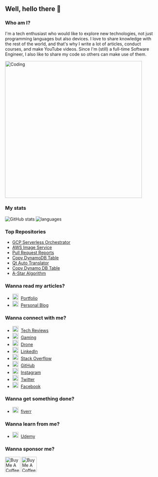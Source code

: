 ## Well, hello there 👋

### Who am I?

I'm a tech enthusiast who would like to explore new technologies, not just programming languages but also devices.
I love to share knowledge with the rest of the world, and that's why I write a lot of articles, conduct courses, and make YouTube videos.
Since I'm (still) a full-time Software Engineer, I also like to share my code so others can make use of them.

 <img align="center" alt="Coding" width="450" src="https://github.com/ChanukaJayarathna/ChanukaJayarathna/blob/main/k.gif">

### My stats
<img align="center" src="https://github-readme-stats.vercel.app/api?username=ChanukaJayarathna&show_icons=true&include_all_commits=true&theme=dracula" alt="GitHub stats" />
<img align="center" src="https://github-readme-stats.vercel.app/api/top-langs/?username=ChanukaJayarathna&&exclude_repo=ChanukaJayarathna&layout=compact&theme=dracula" alt="languages"/>

### Top Repositories

* [GCP Serverless Orchestrator](https://github.com/gnomezgrave/gcp-serverless-orchestrator)
* [AWS Image Service](https://github.com/gnomezgrave/aws-s3-image-service)
* [Pull Request Reports](https://github.com/gnomezgrave/pull-request-reports)
* [Copy DynamoDB Table](https://github.com/gnomezgrave/copy-dynamodb-table)
* [Qt Auto Translator](https://github.com/gnomezgrave/qt-auto-translator)
* [Copy Dynamo DB Table](https://github.com/gnomezgrave/copy-dynamodb-table)
* [A-Star Algorithm](https://github.com/gnomezgrave/A-Star)

### Wanna read my articles?

* <img src="https://praneeth.gnomezgrave.com/assets/img/logo_profile.png" height="20"/>&nbsp; [Portfolio](https://praneeth.gnomezgrave.com/)
* <img src="https://praneeth.gnomezgrave.com/assets/img/pages/gnomezgrave.png" height="20"/>&nbsp; [Personal Blog](https://gnomezgrave.com/)

### Wanna connect with me?

* <img src="https://praneeth.gnomezgrave.com/assets/img/icons/g2.png" height="20"/>&nbsp; [Tech Reviews](https://www.youtube.com/channel/UCB9dJjRyp6gJXItrLPaZsOA)
* <img src="https://praneeth.gnomezgrave.com/assets/img/icons/GamezGrave.png" height="20"/>&nbsp; [Gaming](https://www.youtube.com/channel/UCqadMDdlCaxzJN2qpj4UwAQ)
* <img src="https://praneeth.gnomezgrave.com/assets/img/icons/gnome-with-a-drone.png" height="20"/>&nbsp; [Drone](https://www.youtube.com/channel/UCte9ZuMNwDFLHugTQkU--0g)
* <img src="https://praneeth.gnomezgrave.com/assets/img/icons/linkedin.png" height="20"/>&nbsp; [LinkedIn](https://praneeth.gnomezgrave.com/assets/img/icons/linkedin.png)
* <img src="https://praneeth.gnomezgrave.com/assets/img/icons/stackoverflow.png" height="20"/>&nbsp; [Stack Overflow](https://stackoverflow.com/users/1538258/praneeth-peiris)
* <img src="https://praneeth.gnomezgrave.com/assets/img/icons/github.png" height="20"/>&nbsp; [GitHub](https://github.com/gnomezgrave)
* <img src="https://praneeth.gnomezgrave.com/assets/img/icons/instagram.png" height="20"/>&nbsp; [Instagram](https://www.instagram.com/praneethpeiris/)
* <img src="https://praneeth.gnomezgrave.com/assets/img/icons/twitter.png" height="20"/>&nbsp; [Twitter](https://twitter.com/PraneethPeiris)
* <img src="https://praneeth.gnomezgrave.com/assets/img/icons/fb.png" height="20"/>&nbsp; [Facebook](https://www.facebook.com/gnomezGrave)


### Wanna get something done?

* <img src="https://praneeth.gnomezgrave.com/assets/img/icons/fiverr.png" height="20"/>&nbsp; [fiverr](https://www.fiverr.com/users/gnomezgrave)


### Wanna learn from me?
* <img src="https://praneeth.gnomezgrave.com/assets/img/icons/udemy.png" height="20"/>&nbsp; [Udemy](https://www.udemy.com/user/praneeth-peiris/)

### Wanna sponsor me?

<a href="https://www.buymeacoffee.com/gnomezgrave" target="_blank"><img src="https://cdn.buymeacoffee.com/buttons/v2/default-yellow.png" alt="Buy Me A Coffee" height="50px" ></a> 
<a href="https://www.patreon.com/bePatron?u=39152607" target="_blank"><img src="https://cloakandmeeple.files.wordpress.com/2017/06/become_a_patron_button3x.png?w=610" alt="Buy Me A Coffee" height="50px" ></a>

